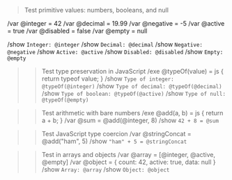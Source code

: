 > Test primitive values: numbers, booleans, and null

/var @integer = 42
/var @decimal = 19.99
/var @negative = -5
/var @active = true
/var @disabled = false
/var @empty = null

/show `Integer: @integer`
/show `Decimal: @decimal`
/show `Negative: @negative`
/show `Active: @active`
/show `Disabled: @disabled`
/show `Empty: @empty`

>> Test type preservation in JavaScript
/exe @typeOf(value) = js { return typeof value; }
/show `Type of integer: @typeOf(@integer)`
/show `Type of decimal: @typeOf(@decimal)`
/show `Type of boolean: @typeOf(@active)`
/show `Type of null: @typeOf(@empty)`

>> Test arithmetic with bare numbers
/exe @add(a, b) = js { return a + b; }
/var @sum = @add(@integer, 8)
/show `42 + 8 = @sum`

>> Test JavaScript type coercion
/var @stringConcat = @add("ham", 5)
/show `"ham" + 5 = @stringConcat`

>> Test in arrays and objects
/var @array = [@integer, @active, @empty]
/var @object = { count: 42, active: true, data: null }
/show `Array: @array`
/show `Object: @object`